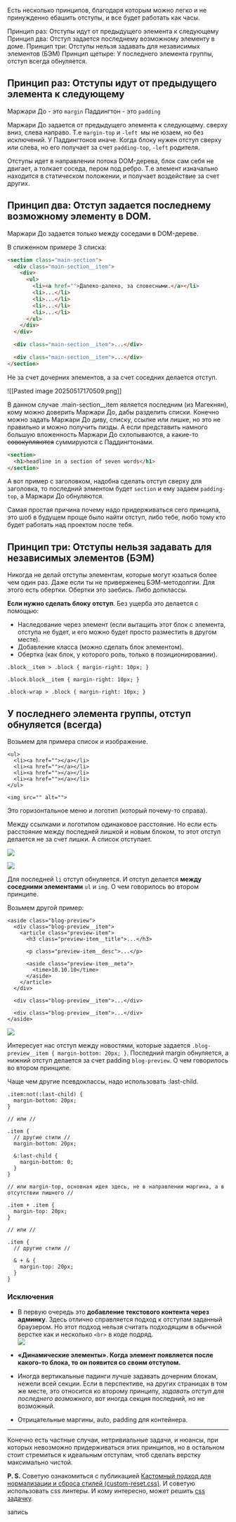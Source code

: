
Есть несколько принципов, благодаря которым можно легко и не принужденно ебашить отступы, и все будет работать как часы. 

Принцип раз: Отступы идут от предыдущего элемента к следующему
Принцип два: Отступ задается последнему возможному элементу в доме.
Принцип три: Отступы нельзя задавать для независимых элементов (БЭМ)
Принцип щетыре:  У последнего элемента группы, отступ всегда обнуляется. 

## Принцип раз: Отступы идут от предыдущего элемента к следующему

Маржари До - это `margin`
Паддингтон - это `padding`

Маржари До задается от предыдущего элемента к следующему. сверху вниз, слева направо. Т.е `margin-top` и `-left `мы не юзаем, но без исключений. У Паддингтонов иначе. Когда блоку нужен отступ сверху или слева, но его получает за счет `padding-top`, `-left` родителя. 

Отступы идет в направлении потока DOM-дерева, блок сам себя не двигает, а толкает соседа, пером под ребро. Т.е элемент изначально находится в статическом положении, и получает воздействие за счет других.

## Принцип два: Отступ задается последнему возможному элементу в DOM.

Маржари До задается только между соседами в DOM-дереве.

В спиженном примере 3 списка:

~~~ html
<section class="main-section">
  <div class="main-section__item">
    <div>
      <ul>
        <li><a href="">Далеко-далеко, за словесными.</a></li>
        <li>...</li>
        <li>...</li>
        <li>...</li>
        <li>...</li>
      </ul>
    </div>
  </div>

  <div class="main-section__item">...</div>

  <div class="main-section__item">...</div>
</section>
~~~
Не за счет дочерних элементов, а за счет соседних делается отступ.

![[Pasted image 20250517170509.png]]

В данном случае .main-section__item является последним (из Магекнян), кому можно доверить Маржари До, дабы разделить списки. Конечно можно задать Маржари До диву, списку, ссылке или лишке, но это не правильно и можно получить пизды. А если представить намного большую вложенность Маржари До схлопываются, а какие-то ~~совокупляются~~ суммируются с Паддингтонами.

~~~ HTML
<section>
  <h1>headline in a section of seven words</h1>
</section>
~~~

А вот пример с заголовком, надобна сделать отступ сверху для заголовка, то последний элментом будет `section` и ему задаем `padding-top`, а Маржари До обнуляются.

Самая простая причина почему надо придерживаться сего принципа, это шоб в будущем проще было найти отступ, либо тебе, любо тому кто будет работать над проектом после тебя. 

## Принцип три: Отступы нельзя задавать для независимых элементов (БЭМ)

Никогда не делай отступы элементам, которые могут юзаться более чем один раз. Даже если ты не приверженец БЭМ-методолгии. Для этого есть обертки. Обертки это заебись. Либо допклассы.

**Если нужно сделать блоку отступ**. Без ущерба это делается с помощью:  
- Наследование через элемент (если вытащить этот блок с элемента, отступа не будет, и его можно будет просто разместить в другом месте).
- Добавление класса (можно сделать блок элементом).
- Обертка (как блок, у которого роль, только в позиционировании).

~~~
.block__item > .block { margin-right: 10px; }

.block.block__item { margin-right: 10px; }

.block-wrap > .block { margin-right: 10px; }
~~~

## У последнего элемента группы, отступ обнуляется (всегда)

  
Возьмем для примера список и изображение.  

```
<ul>
  <li><a href=""></a></li>
  <li><a href=""></a></li>
  <li><a href=""></a></li>
  <li><a href=""></a></li>
</ul>

<img src="" alt="">
```

  
Это горизонтальное меню и логотип (который почему-то справа).  
  
Между ссылками и логотипом одинаковое расстояние. Но если есть расстояние между последней лишкой и новым блоком, то этот отступ делается не за счет лишки. А список отступает.  
  
![](https://habrastorage.org/r/w1560/webt/9t/t6/qp/9tt6qpbwzwqeg9y28glafa3tqpi.jpeg)  
  
![](https://habrastorage.org/r/w1560/webt/6z/d_/70/6zd_709xdx1l4eg4czfodv-mljk.jpeg)  
  
Для последней `li` отступ обнуляется. И отступ делается **между соседними элементами** `ul` и `img`. О чем говорилось во втором принципе.  
  
Возьмем другой пример:  
  

```
<aside class="blog-preview">
  <div class="blog-preview__item">
    <article class="preview-item">
      <h3 class="preview-item__title">...</h3>
      
      <p class="preview-item__desc">...</p>
      
      <aside class="preview-item__meta">
        <time>10.10.10</time>
      </aside>
    </article>
  </div>

  <div class="blog-preview__item">...</div>
  
  <div class="blog-preview__item">...</div>
</aside>
```

  
![](https://habrastorage.org/r/w1560/webt/u9/lh/fk/u9lhfkk8utru78udjvs0_sccde0.png)  
  
Интересует нас отступ между новостями, которые задается `.blog-preview__item { margin-bottom: 20px; }`. Последний margin обнуляется, а нижний отступ делается за счет padding `blog-preview`. О чем говорилось во втором принципе.  
  
Чаще чем другие псевдоклассы, надо использовать :last-child.  
  

```
.item:not(:last-child) { 
  margin-bottom: 20px; 
}

// или //

.item {
  // другие стили //
  margin-bottom: 20px; 

  &:last-child {
    margin-bottom: 0;
  }
}

// или margin-top, основная идея здесь, не в направлении маргина, а в отсутствии лишнего //

.item + .item {
  margin-top: 20px;
}

// или //

.item {
  // другие стили //

  & + & {
    margin-top: 20px;
  }
}
```

  
  

### Исключения

  

- В первую очередь это **добавление текстового контента через админку**. Здесь отлично справляется подход к отступам заданный браузером. Но этот подход нельзя считать подходящим в обычной верстке как и несколько `<br>` в коде подряд.  
    ![](https://habrastorage.org/r/w1560/webt/y1/x1/zg/y1x1zg7nauzwpr7qliny6zw_i3w.png)  
    
- **«Динамические элементы». Когда элемент появляется после какого-то блока, то он появится со своим отступом.**  
    
- Иногда вертикальные падинги лучше задавать дочерним блокам, нежели всей секции. Если в перспективе, на других страницах в том же месте, это относится ко второму принципу, _задавать отступ для последнего возможного_, вот иногда секция последний, но не возможный.
- Отрицательные маргины, auto, padding для контейнера.  
    

  

---

  
Конечно есть частные случаи, нетривиальные задачи, и нюансы, при которых невозможно придерживаться этих принципов, но в остальном стоит стремиться к идеальным отступам, чтоб сделать верстку максимально чистой.  
  
**P. S.** Советую ознакомиться с публикацией [Кастомный подход для нормализации и сброса стилей (custom-reset.css)](https://habr.com/post/420539/). И советую использовать css линтеры. И кому интересно, может решить [css задачку](https://codepen.io/yurch-html/pen/ZLmyMa).

запись